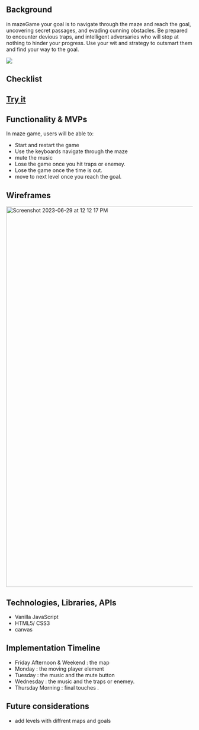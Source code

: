<h2>Background</h2>
<p>in mazeGame your goal is to navigate through the  maze and reach the goal, uncovering secret passages, and evading cunning obstacles. Be prepared to encounter devious traps, and intelligent adversaries who will stop at nothing to hinder your progress. Use your wit and strategy to outsmart them and find your way to the  goal.</p>
<img src='./sc.png'>

<h2>Checklist<h2>
<a href='https://asmaaeliwa.github.io/-Maze-game/'> Try it </a>

<h2>Functionality & MVPs</h2>
In maze game, users will be able to:
<ul>
 <li>Start and restart the game </li>
<li> Use the keyboards navigate through the  maze </li>
<li> mute the music </li>
<li> Lose the game once you hit  traps or enemey. </li>
<li> Lose the game once the time is out. </li>
<li> move to next level once you reach the goal. </li>
</ul>

<h2>Wireframes</h2>
<img width="1026" alt="Screenshot 2023-06-29 at 12 12 17 PM" src="https://github.com/AsmaaEliwa/-Maze-game/assets/63536619/03553b05-5610-44d5-9f76-967daedc9d8a">


<h2>Technologies, Libraries, APIs</h2>
<ul>
<li>Vanilla JavaScript</li>
<li>HTML5/ CSS3</li>
<li>canvas</li>
</ul>

<h2>Implementation Timeline</h2>
<ul>
<li>Friday Afternoon & Weekend : the map</li>
<li>Monday : the moving player element</li>
<li>Tuesday : the music and the mute button </li>
<li>Wednesday : the music and the traps or enemey. </li>
<li>Thursday Morning : final touches . </li>
</ul>


<h2>Future considerations</h2>
<ul>
<li> add levels with diffrent maps and goals</li>
</ul>